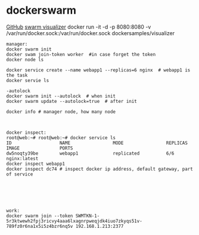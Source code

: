 # dockerswarm

[GitHub](http://github.com)
[swarm visualizer](https://github.com/dockersamples/docker-swarm-visualizer)
docker run -it -d -p 8080:8080 -v /var/run/docker.sock:/var/run/docker.sock dockersamples/visualizer

```
manager:
docker swarm init
docker swam join-token worker  #in case forget the token
docker node ls

docker service create --name webapp1 --replicas=6 nginx  # webapp1 is the task
docker servie ls

-autolock
docker swarm init --autolock  # when init
docker swarm update --autolock=true  # after init

docker info # manager node, how many node



docker inspect:
root@web:~# root@web:~# docker service ls
ID                  NAME                MODE                REPLICAS            IMAGE               PORTS
dw5noqty39be        webapp1             replicated          6/6                 nginx:latest
docker inspect webapp1 
docker inspect dc74 # inspect docker ip address, default gateway, part of service






work:
docker swarm join --token SWMTKN-1-5r3ktwewh2fpj3ricvy4aaa6lxagnrpweqjdk4iuo7zkyqs51v-789fz0r6na1x5i5z4bzr6nq5v 192.168.1.213:2377

